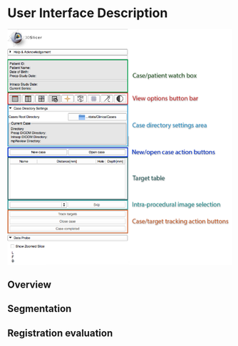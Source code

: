 # User Interface Description

![](../images/user_interface.png)

## Overview



## Segmentation

## Registration evaluation 



